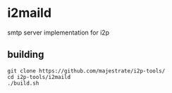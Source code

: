 # i2maild

smtp server implementation for i2p

## building

    git clone https://github.com/majestrate/i2p-tools/
    cd i2p-tools/i2maild
    ./build.sh
